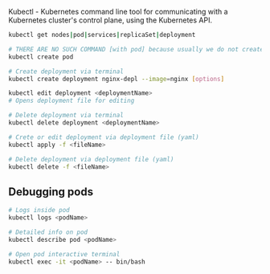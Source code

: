 Kubectl - Kubernetes command line tool for communicating with a Kubernetes cluster's control plane, using the Kubernetes API.

```bash
kubectl get nodes|pod|services|replicaSet|deployment
```
```bash
# THERE ARE NO SUCH COMMAND [with pod] because usually we do not create pods directly
kubectl create pod
```
```bash
# Create deployment via terminal
kubectl create deployment nginx-depl --image=nginx [options]
```
```bash
kubectl edit deployment <deploymentName>
# Opens deployment file for editing
```
```bash
# Delete deployment via terminal
kubectl delete deployment <deploymentName>
```
```bash
# Crete or edit deployment via deployment file (yaml)
kubectl apply -f <fileName>
```
```bash
# Delete deployment via deployment file (yaml)
kubectl delete -f <fileName>
```
## Debugging pods
```bash
# Logs inside pod
kubectl logs <podName>
```
```bash
# Detailed info on pod
kubectl describe pod <podName>
```
```bash
# Open pod interactive terminal
kubectl exec -it <podName> -- bin/bash
```
